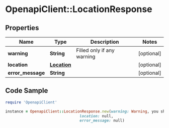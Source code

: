 # OpenapiClient::LocationResponse

## Properties

Name | Type | Description | Notes
------------ | ------------- | ------------- | -------------
**warning** | **String** | Filled only if any warning | [optional] 
**location** | [**Location**](Location.md) |  | [optional] 
**error_message** | **String** |  | [optional] 

## Code Sample

```ruby
require 'OpenapiClient'

instance = OpenapiClient::LocationResponse.new(warning: Warning, you should solve this, but eKasa works,
                                 location: null,
                                 error_message: null)
```


